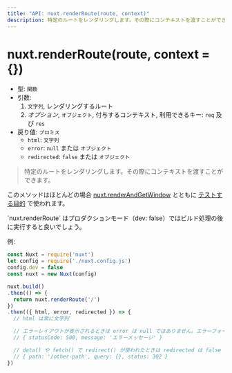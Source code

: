 ```yaml
---
title: "API: nuxt.renderRoute(route, context)"
description: 特定のルートをレンダリングします。その際にコンテキストを渡すことができます。
---
```


# nuxt.renderRoute(route, context = {})

- 型: `関数`
- 引数:
  1. `文字列`, レンダリングするルート
  2. *オプション*, `オブジェクト`, 付与するコンテキスト, 利用できるキー: `req` 及び `res`
- 戻り値: `プロミス`
  - `html`: `文字列`
  - `error`: `null` または `オブジェクト`
  - `redirected`: `false` または `オブジェクト`

> 特定のルートをレンダリングします。その際にコンテキストを渡すことができます。

このメソッドはほとんどの場合 [nuxt.renderAndGetWindow](/api/nuxt-render-and-get-window) とともに [テストする目的](/guide/development-tools#エンドツーエンドテスト) で使われます。

<p class="Alert Alert--orange">`nuxt.renderRoute` はプロダクションモード（dev: false）ではビルド処理の後に実行すると良いでしょう。</p>

例:

```js
const Nuxt = require('nuxt')
let config = require('./nuxt.config.js')
config.dev = false
const nuxt = new Nuxt(config)

nuxt.build()
.then(() => {
  return nuxt.renderRoute('/')
})
.then(({ html, error, redirected }) => {
  // html は常に文字列

  // エラーレイアウトが表示されるときは error は null ではありません。エラーフォーマットは下記:
  // { statusCode: 500, message: 'エラーメッセージ' }

  // data() や fetch() で redirect() が使われたときは redirected は false ではありません
  // { path: '/other-path', query: {}, status: 302 }
})
```
